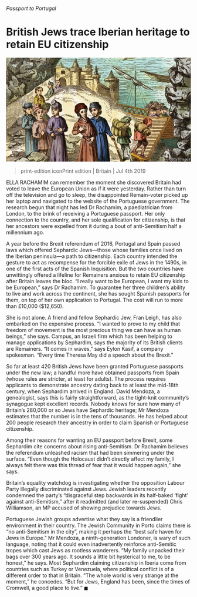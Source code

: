 ###### Passport to Portugal

# British Jews trace Iberian heritage to retain EU citizenship 

![image](images/20190706_BRP501.jpg) 

> print-edition iconPrint edition | Britain | Jul 4th 2019 

ELLA RACHAMIM can remember the moment she discovered Britain had voted to leave the European Union as if it were yesterday. Rather than turn off the television and go to sleep, the disappointed Remain-voter picked up her laptop and navigated to the website of the Portuguese government. The research begun that night has led Dr Rachamim, a paediatrician from London, to the brink of receiving a Portuguese passport. Her only connection to the country, and her sole qualification for citizenship, is that her ancestors were expelled from it during a bout of anti-Semitism half a millennium ago. 

A year before the Brexit referendum of 2016, Portugal and Spain passed laws which offered Sephardic Jews—those whose families once lived on the Iberian peninsula—a path to citizenship. Each country intended the gesture to act as recompense for the forcible exile of Jews in the 1490s, in one of the first acts of the Spanish Inquisition. But the two countries have unwittingly offered a lifeline for Remainers anxious to retain EU citizenship after Britain leaves the bloc. “I really want to be European, I want my kids to be European,” says Dr Rachamim. To guarantee her three children’s ability to live and work across the continent, she has sought Spanish passports for them, on top of her own application to Portugal. The cost will run to more than £10,000 ($12,650). 

She is not alone. A friend and fellow Sephardic Jew, Fran Leigh, has also embarked on the expensive process. “I wanted to prove to my child that freedom of movement is the most precious thing we can have as human beings,” she says. Campus, an Israeli firm which has been helping to manage applications by Sephardim, says the majority of its British clients are Remainers. “It comes in waves,” says Eylon Kasif, a company spokesman. “Every time Theresa May did a speech about the Brexit.” 

So far at least 420 British Jews have been granted Portuguese passports under the new law; a handful more have obtained passports from Spain (whose rules are stricter, at least for adults). The process requires applicants to demonstrate ancestry dating back to at least the mid-18th century, when Sephardim arrived in England. David Mendoza, a genealogist, says this is fairly straightforward, as the tight-knit community’s synagogue kept excellent records. Nobody knows for sure how many of Britain’s 280,000 or so Jews have Sephardic heritage; Mr Mendoza estimates that the number is in the tens of thousands. He has helped about 200 people research their ancestry in order to claim Spanish or Portuguese citizenship. 

Among their reasons for wanting an EU passport before Brexit, some Sephardim cite concerns about rising anti-Semitism. Dr Rachamim believes the referendum unleashed racism that had been simmering under the surface. “Even though the Holocaust didn’t directly affect my family, I always felt there was this thread of fear that it would happen again,” she says. 

Britain’s equality watchdog is investigating whether the opposition Labour Party illegally discriminated against Jews. Jewish leaders recently condemned the party’s “disgraceful step backwards in its half-baked ‘fight’ against anti-Semitism,” after it readmitted (and later re-suspended) Chris Williamson, an MP accused of showing prejudice towards Jews. 

Portuguese Jewish groups advertise what they say is a friendlier environment in their country. The Jewish Community in Porto claims there is “no anti-Semitism in the city”, making it perhaps the “best safe haven for Jews in Europe.” Mr Mendoza, a ninth-generation Londoner, is wary of such language, noting that it could even inadvertently reinforce anti-Semitic tropes which cast Jews as rootless wanderers. “My family unpacked their bags over 300 years ago. It sounds a little bit hysterical to me, to be honest,” he says. Most Sephardim claiming citizenship in Iberia come from countries such as Turkey or Venezuela, where political conflict is of a different order to that in Britain. “The whole world is very strange at the moment,” he concedes. “But for Jews, England has been, since the times of Cromwell, a good place to live.” ◼ 

